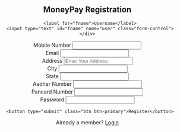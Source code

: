 <!DOCTYPE html>
<html>
<head>
  <title>MoneyPay Registartion</title>
  <link rel="stylesheet" type="text/css" href="login.css">
</head>
<body>
  <div class="header">
    <div align="center">
  	<h2>
      <b>MoneyPay Registration</b>
    </h2>
  </div>
	
  <form method="post" action="registration.php">
  	<div class="from-group">
      <div align="center" class="container">

  	  <label for="fname">Username</label>
  	  <input type="text" id="fname" name="user" class="form-control">
  	</div>
  </div>
  <div class="from-group" align="center">
    <label>Mobile Number</label>
    <input type="Number" name="Mobile" class="form-control">
  </div>
  <div class="from-group" align="center">
    <label>Email</label>
    <input type="Email" name="Email" class="form-control">
  </div>
  <div class="from-group" align="center">
    <label>Address</label>
    <input type="text" name="address" class="form-control" placeholder="Enter Your Address" id="address" required="required">
  </div>
  <div class="from-group" align="center">
    <label>City</label>
    <input type="text" name="City" class="form-control">
  </div>
  <div class="from-group" align="center">
    <label>State</label>
    <input type="text" name="state" class="form-control">
  </div>
  <div class="from-group" align="center">
    <label>Aadhar Number</label>
    <input type="Number" name="Aadhar" class="form-control">
  </div>
  <div class="from-group" align="center">
    <label>Pancard Number</label>
    <input type="text" name="pan" class="form-control">
  </div>
  	<div class="from-group">
     <div align="center">
      <label> Password</label>
      <input type="Password" name="password" class="form-control">
  	</div>
  </div>
  <div align="center">
  	
  	  <button type="submit" class="btn btn-primary">Register</button>
  </div>
</div>
  <div align="center">
  	<p>
  		Already a member? <a href="login1.php">Login</a>
  	</p>
  </div>
  </form>
</body>
</html>
